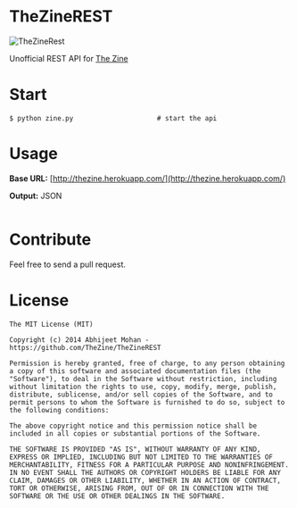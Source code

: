 TheZineREST
===========

![TheZineRest](https://s3.amazonaws.com/mixture-mixed/2967/5505/assets/img/logo-white.png)

Unofficial REST API for [The Zine](http://thezine.biz/)

Start
=====

    $ python zine.py                     # start the api
    
Usage
===== 

**Base URL:** [http://thezine.herokuapp.com/](http://thezine.herokuapp.com/)

**Output:** JSON

```
```

Contribute
========

Feel free to send a pull request.

License
==========================

```
The MIT License (MIT)

Copyright (c) 2014 Abhijeet Mohan - https://github.com/TheZine/TheZineREST

Permission is hereby granted, free of charge, to any person obtaining a copy of this software and associated documentation files (the "Software"), to deal in the Software without restriction, including without limitation the rights to use, copy, modify, merge, publish, distribute, sublicense, and/or sell copies of the Software, and to permit persons to whom the Software is furnished to do so, subject to the following conditions:

The above copyright notice and this permission notice shall be included in all copies or substantial portions of the Software.

THE SOFTWARE IS PROVIDED "AS IS", WITHOUT WARRANTY OF ANY KIND, EXPRESS OR IMPLIED, INCLUDING BUT NOT LIMITED TO THE WARRANTIES OF MERCHANTABILITY, FITNESS FOR A PARTICULAR PURPOSE AND NONINFRINGEMENT. IN NO EVENT SHALL THE AUTHORS OR COPYRIGHT HOLDERS BE LIABLE FOR ANY CLAIM, DAMAGES OR OTHER LIABILITY, WHETHER IN AN ACTION OF CONTRACT, TORT OR OTHERWISE, ARISING FROM, OUT OF OR IN CONNECTION WITH THE SOFTWARE OR THE USE OR OTHER DEALINGS IN THE SOFTWARE.
```
